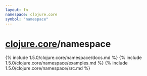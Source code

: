 ```yaml
---
layout: fn
namespace: clojure.core
symbol: "namespace"
---
```


# [clojure.core](../)/namespace

{% include 1.5.0/clojure.core/namespace/docs.md %}
{% include 1.5.0/clojure.core/namespace/examples.md %}
{% include 1.5.0/clojure.core/namespace/src.md %}

